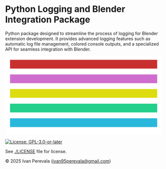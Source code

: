 <!--
SPDX-FileCopyrightText: 2025 Ivan Perevala <ivan95perevala@gmail.com>

SPDX-License-Identifier: GPL-3.0-or-later
-->

# Python Logging and Blender Integration Package

Python package designed to streamline the process of logging for Blender extension development. It provides advanced logging features such as automatic log file management, colored console outputs, and a specialized API for seamless integration with Blender.

![logo](./docs/_static/logo-dark.svg)

[![License: GPL-3.0-or-later](https://img.shields.io/badge/license-GPLv3-yellow.svg)](https://www.gnu.org/licenses/gpl-3.0-standalone.html)

See [./LICENSE](./LICENSE) file for license.

© 2025 Ivan Perevala (ivan95perevala@gmail.com)
